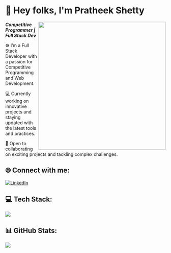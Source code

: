 # 👋 Hey folks, I'm Pratheek Shetty

<img align='right' src='https://hacktoberfest.com/_next/static/media/sloan-the-sloth.8ed4b34d.svg' width='400'>

***Competitive Programmer | Full Stack Dev***

⚙️ I’m a Full Stack Developer with a passion for Competitive Programming and Web Development.

💻 Currently working on innovative projects and staying updated with the latest tools and practices. 

🤝 Open to collaborating on exciting projects and tackling complex challenges.

## 🌐 Connect with me:
[![LinkedIn](https://skillicons.dev/icons?i=linkedin)](https://linkedin.com/techshetty)

## 💻 Tech Stack:
[![](https://skillicons.dev/icons?i=html,css,js,java,c,cpp,python,react,nextjs,mongodb,express,laravel,php,gcp,git)]()

## 📊 GitHub Stats:
![](https://github-readme-streak-stats.herokuapp.com/?user=techshetty&theme=dark&hide_border=false)<br/>
